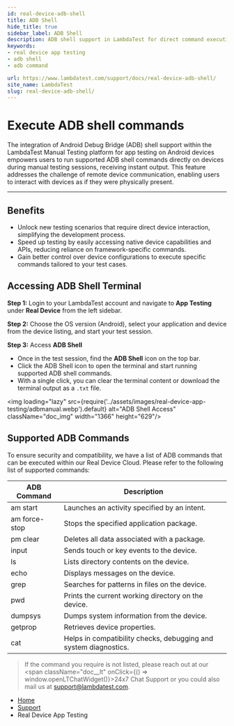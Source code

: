 ```yaml
---
id: real-device-adb-shell
title: ADB Shell
hide_title: true
sidebar_label: ADB Shell
description: ADB shell support in LambdaTest for direct command execution on Android devices during manual testing.
keywords:
- real device app testing 
- adb shell
- adb command

url: https://www.lambdatest.com/support/docs/real-device-adb-shell/
site_name: LambdaTest
slug: real-device-adb-shell/
---
```


<script type="application/ld+json"
      dangerouslySetInnerHTML={{ __html: JSON.stringify({
       "@context": "https://schema.org",
        "@type": "BreadcrumbList",
        "itemListElement": [{
          "@type": "ListItem",
          "position": 1,
          "name": "LambdaTest",
          "item": "https://www.lambdatest.com"
        },{
          "@type": "ListItem",
          "position": 2,
          "name": "Support",
          "item": "https://www.lambdatest.com/support/docs/"
        },{
          "@type": "ListItem",
          "position": 3,
          "name": "Getting Started with Real Device App Testing",
          "item": "https://www.lambdatest.com/support/docs/real-device-adb-shell/"
        }]
      })
    }}
></script>

# Execute ADB shell commands

The integration of Android Debug Bridge (ADB) shell support within the LambdaTest Manual Testing platform for app testing on Android devices empowers users to run supported ADB shell commands directly on devices during manual testing sessions, receiving instant output. This feature addresses the challenge of remote device communication, enabling users to interact with devices as if they were physically present.

---

## Benefits

- Unlock new testing scenarios that require direct device interaction, simplifying the development process.
- Speed up testing by easily accessing native device capabilities and APIs, reducing reliance on framework-specific commands.
- Gain better control over device configurations to execute specific commands tailored to your test cases.


## Accessing ADB Shell Terminal

**Step 1:** Login to your LambdaTest account and navigate to **App Testing** under **Real Device** from the left sidebar.

**Step 2:** Choose the OS version (Android), select your application and device from the device listing, and start your test session.

**Step 3:** Access **ADB Shell**
- Once in the test session, find the **ADB Shell** icon on the top bar.
- Click the ADB Shell icon to open the terminal and start running supported ADB shell commands.
- With a single click, you can clear the terminal content or download the terminal output as a `.txt` file.

<img loading="lazy" src={require('../assets/images/real-device-app-testing/adbmanual.webp').default} alt="ADB Shell Access"  className="doc_img" width="1366" height="629"/>

## Supported ADB Commands
To ensure security and compatibility, we have a list of ADB commands that can be executed within our Real Device Cloud. Please refer to the following list of supported commands:

| **ADB Command**                                  | **Description**                                                  |
|--------------------------------------------------|------------------------------------------------------------------|
| am start                                         | Launches an activity specified by an intent.                     |
| am force-stop                                    | Stops the specified application package.   |
| pm clear                                         | Deletes all data associated with a package. |
| input                                            | Sends touch or key events to the device.                         |
| ls                                               | Lists directory contents on the device.                          |
| echo                                             | Displays messages on the device.                                 |
| grep                                             | Searches for patterns in files on the device.                    |
| pwd                                              | Prints the current working directory on the device.              |
| dumpsys                                          | Dumps system information from the device.                        |
| getprop                                          | Retrieves device properties.                                     |
| cat                                         | Helps in compatibility checks, debugging and system diagnostics.                  |



> If the command you require is not listed, please reach out at our <span className="doc__lt" onClick={() => window.openLTChatWidget()}>24x7 Chat Support</span> or you could also mail us at support@lambdatest.com.





<nav aria-label="breadcrumbs">
  <ul className="breadcrumbs">
    <li className="breadcrumbs__item">
      <a className="breadcrumbs__link" href="https://www.lambdatest.com">
        Home
      </a>
    </li>
    <li className="breadcrumbs__item">
      <a className="breadcrumbs__link" target="_self" href="https://www.lambdatest.com/support/docs/">
        Support
      </a>
    </li>
    <li className="breadcrumbs__item breadcrumbs__item--active">
      <span className="breadcrumbs__link">
        Real Device App Testing
      </span>
    </li>
  </ul>
</nav>
